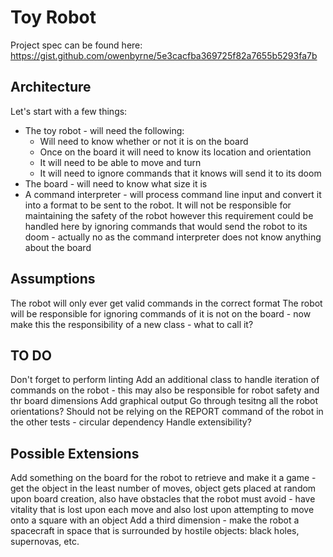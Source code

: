 Toy Robot
=========

Project spec can be found here: https://gist.github.com/owenbyrne/5e3cacfba369725f82a7655b5293fa7b

Architecture
------------

Let's start with a few things:
* The toy robot - will need the following:
	* Will need to know whether or not it is on the board
	* Once on the board it will need to know its location and orientation
	* It will need to be able to move and turn
	* It will need to ignore commands that it knows will send it to its doom
* The board - will need to know what size it is
* A command interpreter - will process command line input and convert it into a format to be sent to the robot. It will not be responsible for maintaining the safety of the robot however this requirement could be handled here by ignoring commands that would send the robot to its doom - actually no as the command interpreter does not know anything about the board

Assumptions
-----------

The robot will only ever get valid commands in the correct format
The robot will be responsible for ignoring commands of it is not on the board - now make this the responsibility of a new class - what to call it?





TO DO
-----
Don't forget to perform linting
Add an additional class to handle iteration of commands on the robot - this may also be responsible for robot safety and thr board dimensions
Add graphical output
Go through tesitng all the robot orientations?
Should not be relying on the REPORT command of the robot in the other tests - circular dependency
Handle extensibility?

Possible Extensions
-------------------

Add something on the board for the robot to retrieve and make it a game - get the object in the least number of moves, object gets placed at random upon board creation, also have obstacles that the robot must avoid - have vitality that is lost upon each move and also lost upon attempting to move onto a square with an object
Add a third dimension - make the robot a spacecraft in space that is surrounded by hostile objects: black holes, supernovas, etc.
